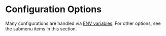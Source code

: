 # Configuration Options

Many configurations are handled via [ENV variables](../information-and-settings/env-variables.md). For other options, see the submenu items in this section.
